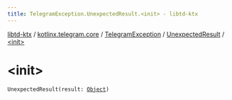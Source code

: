 ```yaml
---
title: TelegramException.UnexpectedResult.<init> - libtd-ktx
---
```


[libtd-ktx](../../../index.html) / [kotlinx.telegram.core](../../index.html) / [TelegramException](../index.html) / [UnexpectedResult](index.html) / [&lt;init&gt;](./-init-.html)

# &lt;init&gt;

`UnexpectedResult(result: `[`Object`](https://tdlibx.github.io/td/docs/org/drinkless/td/libcore/telegram/TdApi/Object.html)`)`